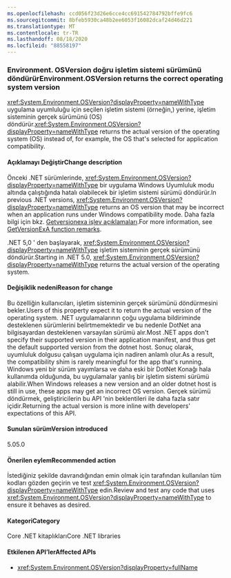 ```yaml
---
ms.openlocfilehash: ccd056f23d26e6cce4cc691542784792bffe9fc6
ms.sourcegitcommit: 8bfeb5930ca48b2ee6053f16082dcaf24d46d221
ms.translationtype: MT
ms.contentlocale: tr-TR
ms.lasthandoff: 08/18/2020
ms.locfileid: "88558197"
---
```

### <a name="environmentosversion-returns-the-correct-operating-system-version"></a><span data-ttu-id="6f54b-101">Environment. OSVersion doğru işletim sistemi sürümünü döndürür</span><span class="sxs-lookup"><span data-stu-id="6f54b-101">Environment.OSVersion returns the correct operating system version</span></span>

<span data-ttu-id="6f54b-102"><xref:System.Environment.OSVersion?displayProperty=nameWithType> uygulama uyumluluğu için seçilen işletim sistemi (örneğin,) yerine, işletim sisteminin gerçek sürümünü (OS) döndürür.</span><span class="sxs-lookup"><span data-stu-id="6f54b-102"><xref:System.Environment.OSVersion?displayProperty=nameWithType> returns the actual version of the operating system (OS) instead of, for example, the OS that's selected for application compatibility.</span></span>

#### <a name="change-description"></a><span data-ttu-id="6f54b-103">Açıklamayı Değiştir</span><span class="sxs-lookup"><span data-stu-id="6f54b-103">Change description</span></span>

<span data-ttu-id="6f54b-104">Önceki .NET sürümlerinde, <xref:System.Environment.OSVersion?displayProperty=nameWithType> bir uygulama Windows Uyumluluk modu altında çalıştığında hatalı olabilecek bir işletim sistemi sürümü döndürür.</span><span class="sxs-lookup"><span data-stu-id="6f54b-104">In previous .NET versions, <xref:System.Environment.OSVersion?displayProperty=nameWithType> returns an OS version that may be incorrect when an application runs under Windows compatibility mode.</span></span> <span data-ttu-id="6f54b-105">Daha fazla bilgi için bkz. [Getversionexa işlev açıklamaları](/windows/win32/api/sysinfoapi/nf-sysinfoapi-getversionexa#remarks).</span><span class="sxs-lookup"><span data-stu-id="6f54b-105">For more information, see [GetVersionExA function remarks](/windows/win32/api/sysinfoapi/nf-sysinfoapi-getversionexa#remarks).</span></span>

<span data-ttu-id="6f54b-106">.NET 5,0 ' den başlayarak, <xref:System.Environment.OSVersion?displayProperty=nameWithType> işletim sisteminin gerçek sürümünü döndürür.</span><span class="sxs-lookup"><span data-stu-id="6f54b-106">Starting in .NET 5.0, <xref:System.Environment.OSVersion?displayProperty=nameWithType> returns the actual version of the operating system.</span></span>

#### <a name="reason-for-change"></a><span data-ttu-id="6f54b-107">Değişiklik nedeni</span><span class="sxs-lookup"><span data-stu-id="6f54b-107">Reason for change</span></span>

<span data-ttu-id="6f54b-108">Bu özelliğin kullanıcıları, işletim sisteminin gerçek sürümünü döndürmesini bekler.</span><span class="sxs-lookup"><span data-stu-id="6f54b-108">Users of this property expect it to return the actual version of the operating system.</span></span> <span data-ttu-id="6f54b-109">.NET uygulamalarının çoğu uygulama bildiriminde desteklenen sürümlerini belirtmemektedir ve bu nedenle DotNet ana bilgisayardan desteklenen varsayılan sürümü alır.</span><span class="sxs-lookup"><span data-stu-id="6f54b-109">Most .NET apps don't specify their supported version in their application manifest, and thus get the default supported version from the dotnet host.</span></span> <span data-ttu-id="6f54b-110">Sonuç olarak, uyumluluk dolgusu çalışan uygulama için nadiren anlamlı olur.</span><span class="sxs-lookup"><span data-stu-id="6f54b-110">As a result, the compatibility shim is rarely meaningful for the app that's running.</span></span> <span data-ttu-id="6f54b-111">Windows yeni bir sürüm yayımlarsa ve daha eski bir DotNet Konağı hala kullanımda olduğunda, bu uygulamalar yanlış bir işletim sistemi sürümü alabilir.</span><span class="sxs-lookup"><span data-stu-id="6f54b-111">When Windows releases a new version and an older dotnet host is still in use, these apps may get an incorrect OS version.</span></span> <span data-ttu-id="6f54b-112">Gerçek sürümü döndürmek, geliştiricilerin bu API 'nin beklentileri ile daha fazla satır içidir.</span><span class="sxs-lookup"><span data-stu-id="6f54b-112">Returning the actual version is more inline with developers' expectations of this API.</span></span>

#### <a name="version-introduced"></a><span data-ttu-id="6f54b-113">Sunulan sürüm</span><span class="sxs-lookup"><span data-stu-id="6f54b-113">Version introduced</span></span>

<span data-ttu-id="6f54b-114">5.0</span><span class="sxs-lookup"><span data-stu-id="6f54b-114">5.0</span></span>

#### <a name="recommended-action"></a><span data-ttu-id="6f54b-115">Önerilen eylem</span><span class="sxs-lookup"><span data-stu-id="6f54b-115">Recommended action</span></span>

<span data-ttu-id="6f54b-116">İstediğiniz şekilde davrandığından emin olmak için tarafından kullanılan tüm kodları gözden geçirin ve test <xref:System.Environment.OSVersion?displayProperty=nameWithType> edin.</span><span class="sxs-lookup"><span data-stu-id="6f54b-116">Review and test any code that uses <xref:System.Environment.OSVersion?displayProperty=nameWithType> to ensure it behaves as desired.</span></span>

#### <a name="category"></a><span data-ttu-id="6f54b-117">Kategori</span><span class="sxs-lookup"><span data-stu-id="6f54b-117">Category</span></span>

<span data-ttu-id="6f54b-118">Core .NET kitaplıkları</span><span class="sxs-lookup"><span data-stu-id="6f54b-118">Core .NET libraries</span></span>

#### <a name="affected-apis"></a><span data-ttu-id="6f54b-119">Etkilenen API’ler</span><span class="sxs-lookup"><span data-stu-id="6f54b-119">Affected APIs</span></span>

- <xref:System.Environment.OSVersion?displayProperty=fullName>

<!--

#### Affected APIs

- `P:System.Environment.OSVersion`

-->
